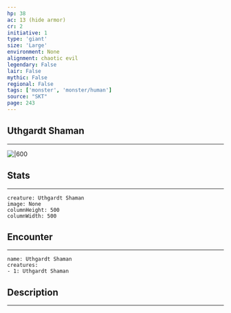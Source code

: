 ```yaml
---
hp: 38
ac: 13 (hide armor)
cr: 2
initiative: 1
type: 'giant'    
size: 'Large'
environment: None
alignment: chaotic evil
legendary: False
lair: False
mythic: False
regional: False
tags: ['monster', 'monster/human']
source: "SKT"
page: 243
---
```


## Uthgardt Shaman
---

![|600](D:/Program%20Files/5e.tools/img/bestiary/SKT/Uthgardt%20Shaman.jpg)

## Stats
---

```statblock
creature: Uthgardt Shaman
image: None
columnHeight: 500
columnWidth: 500
```

## Encounter
---

```encounter-table
name: Uthgardt Shaman
creatures:
- 1: Uthgardt Shaman
```

## Description
---




